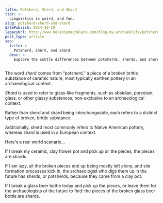 ```yaml
---
title: Potsherd, Sherd, and Shard
tldr: >-
  Linguistics is weird, and fun.
slug: potsherd-sherd-and-shard
datePublish: 2014-10-10
legacyUrl: http://www.melaniemagdalena.com/blog-my-archaeolife/potsherd-sherd-and-shard
post_type: article
seo:
  title: >-
    Potsherd, Sherd, and Shard
  desc: >-
    Explore the subtle differences between potsherds, sherds, and shards, and their unique archaeological contexts.
---
```


The word _sherd_ comes from “potsherd,” a piece of a broken brittle substance of ceramic nature, most typically earthen pottery in an archaeological context.

_Shard_ is used to refer to glass-like fragments, such as obsidian, porcelain, glass, or other glassy substances, non-exclusive to an archaeological context.

Rather than sherd and shard being interchangeable, each refers to a distinct type of broken, brittle substance. 

Additionally, sherd most commonly refers to Native American pottery, whereas shard is used in a European context.

Here's a real world scenario...

If I break my ceramic, clay flower pot and pick up all the pieces, the pieces are shards.

If I am lazy, all the broken pieces end up being mostly left alone, and site formation processes kick in, the archaeologist who digs them up in the future has sherds, or potsherds, because they came from a clay pot.

If I break a glass beer bottle today and pick up the pieces, or leave them for the archaeologists of the future to find: the pieces of the broken glass beer bottle are shards.
